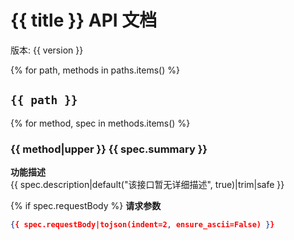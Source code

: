 # {{ title }} API 文档

版本: {{ version }}

{% for path, methods in paths.items() %}
## `{{ path }}`

{% for method, spec in methods.items() %}
### {{ method|upper }} {{ spec.summary }}

​**​功能描述​**​  
{{ spec.description|default("该接口暂无详细描述", true)|trim|safe }}

{% if spec.requestBody %}
​**​请求参数​**​  
```json
{{ spec.requestBody|tojson(indent=2, ensure_ascii=False) }}